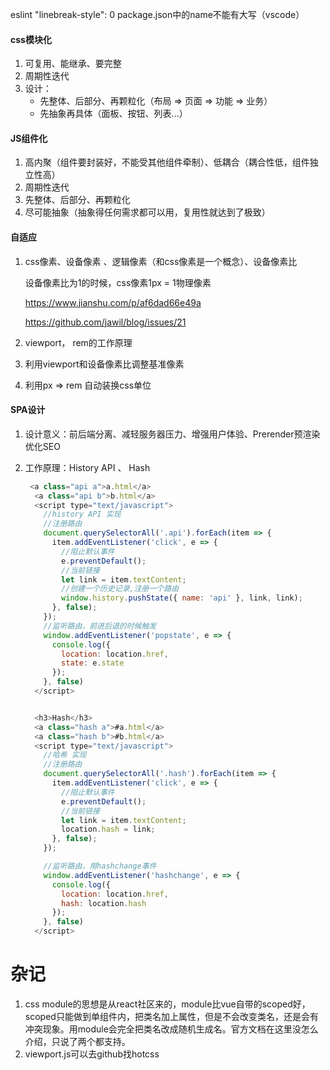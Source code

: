 eslint
"linebreak-style": 0
package.json中的name不能有大写（vscode）



#### css模块化

1. 可复用、能继承、要完整
2. 周期性迭代
3. 设计：
   - 先整体、后部分、再颗粒化（布局 => 页面 => 功能 => 业务）
   - 先抽象再具体（面板、按钮、列表...）



#### JS组件化

1. 高内聚（组件要封装好，不能受其他组件牵制）、低耦合（耦合性低，组件独立性高）
2. 周期性迭代
3. 先整体、后部分、再颗粒化
4. 尽可能抽象（抽象得任何需求都可以用，复用性就达到了极致）



#### 自适应

1. css像素、设备像素 、逻辑像素（和css像素是一个概念）、设备像素比

   设备像素比为1的时候，css像素1px = 1物理像素

   <https://www.jianshu.com/p/af6dad66e49a>

   <https://github.com/jawil/blog/issues/21>

2. viewport， rem的工作原理

3. 利用viewport和设备像素比调整基准像素

4. 利用px => rem 自动装换css单位

    

#### SPA设计

1. 设计意义：前后端分离、减轻服务器压力、增强用户体验、Prerender预渲染优化SEO

2. 工作原理：History API 、 Hash

   ```js
    <a class="api a">a.html</a>
     <a class="api b">b.html</a>
     <script type="text/javascript">
       //history API 实现
       //注册路由
       document.querySelectorAll('.api').forEach(item => {
         item.addEventListener('click', e => {
           //阻止默认事件
           e.preventDefault();
           //当前链接
           let link = item.textContent;
           //创建一个历史记录,注册一个路由
           window.history.pushState({ name: 'api' }, link, link);
         }, false);
       });
       //监听路由，前进后退的时候触发
       window.addEventListener('popstate', e => {
         console.log({
           location: location.href,
           state: e.state
         });
       }, false)
     </script>
   
   
     <h3>Hash</h3>
     <a class="hash a">#a.html</a>
     <a class="hash b">#b.html</a>
     <script type="text/javascript">
       //哈希 实现
       //注册路由
       document.querySelectorAll('.hash').forEach(item => {
         item.addEventListener('click', e => {
           //阻止默认事件
           e.preventDefault();
           //当前链接
           let link = item.textContent;
           location.hash = link;
         }, false);
       });
   
       //监听路由，用hashchange事件
       window.addEventListener('hashchange', e => {
         console.log({
           location: location.href,
           hash: location.hash
         });
       }, false)
     </script>
   ```

   

# 杂记

1. css module的思想是从react社区来的，module比vue自带的scoped好，scoped只能做到单组件内，把类名加上属性，但是不会改变类名，还是会有冲突现象。用module会完全把类名改成随机生成名。官方文档在这里没怎么介绍，只说了两个都支持。
2. viewport.js可以去github找hotcss